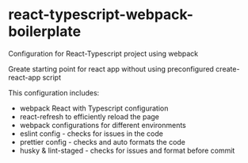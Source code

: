 # react-typescript-webpack-boilerplate

Configuration for React-Typescript project using webpack

Greate starting point for react app without using preconfigured create-react-app script

This configuration includes:

- webpack React with Typescript configuration
- react-refresh to efficiently reload the page
- webpack configurations for different environments
- eslint config - checks for issues in the code
- prettier config - checks and auto formats the code
- husky & lint-staged - checks for issues and format before commit
